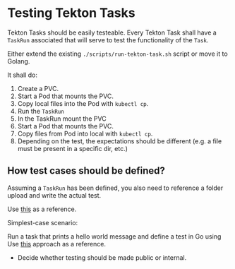 # Testing Tekton Tasks

Tekton Tasks should be easily testeable. Every Tekton Task shall have a `TaskRun` associated that will serve to test the functionality of the `Task`.


Either extend the existing `./scripts/run-tekton-task.sh` script or move it to Golang.

It shall do:
1. Create a PVC.
2. Start a Pod that mounts the PVC.
3. Copy local files into the Pod with `kubectl cp`.
4. Run the `TaskRun`
5. In the TaskRun mount the PVC
6. Start a Pod that mounts the PVC.
7. Copy files from Pod into local with `kubectl cp`.
8. Depending on the test, the expectations should be different (e.g. a file must be present in a specific dir, etc.)

## How test cases should be defined?

Assuming a `TaskRun` has been defined, you also need to reference a folder upload and write the actual test.

Use [this](https://github.com/opendevstack/tailor/blob/master/pkg/openshift/filter_test.go#L105) as a reference.

Simplest-case scenario:

Run a task that prints a hello world message and define a test in Go using Use [this](https://github.com/opendevstack/tailor/blob/master/pkg/openshift/filter_test.go#L105) approach as a reference.

* Decide whether testing should be made public or internal.